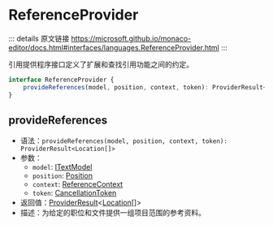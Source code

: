 # ReferenceProvider
        
::: details 原文链接
https://microsoft.github.io/monaco-editor/docs.html#interfaces/languages.ReferenceProvider.html
:::

引用提供程序接口定义了扩展和查找引用功能之间的约定。

```ts
interface ReferenceProvider {
    provideReferences(model, position, context, token): ProviderResult<Location[]>;
}
```

## provideReferences
- 语法：`provideReferences(model, position, context, token): ProviderResult<Location[]>`
- 参数：
  - `model`: [ITextModel](/api/editor/ITextModel.md)
  - `position`: [Position](/api/Position.md)
  - `context`: [ReferenceContext](/api/languages/ReferenceContext.md)
  - `token`: [CancellationToken](/api/CancellationToken.md)
- 返回值：[ProviderResult](/api/languages/ProviderResult.md)<[Location](/api/languages/Location.md)[]>
- 描述：为给定的职位和文件提供一组项目范围的参考资料。